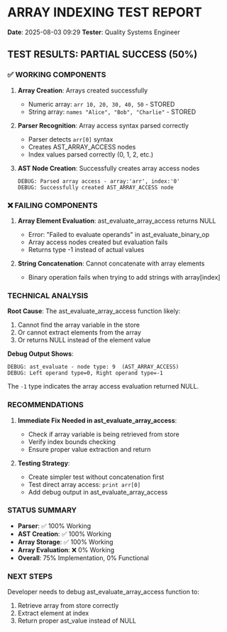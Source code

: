 # ARRAY INDEXING TEST REPORT
**Date**: 2025-08-03 09:29
**Tester**: Quality Systems Engineer

## TEST RESULTS: PARTIAL SUCCESS (50%)

### ✅ WORKING COMPONENTS
1. **Array Creation**: Arrays created successfully
   - Numeric array: `arr 10, 20, 30, 40, 50` - STORED
   - String array: `names "Alice", "Bob", "Charlie"` - STORED

2. **Parser Recognition**: Array access syntax parsed correctly
   - Parser detects `arr[0]` syntax
   - Creates AST_ARRAY_ACCESS nodes
   - Index values parsed correctly (0, 1, 2, etc.)

3. **AST Node Creation**: Successfully creates array access nodes
   ```
   DEBUG: Parsed array access - array:'arr', index:'0'
   DEBUG: Successfully created AST_ARRAY_ACCESS node
   ```

### ❌ FAILING COMPONENTS
1. **Array Element Evaluation**: ast_evaluate_array_access returns NULL
   - Error: "Failed to evaluate operands" in ast_evaluate_binary_op
   - Array access nodes created but evaluation fails
   - Returns type -1 instead of actual values

2. **String Concatenation**: Cannot concatenate with array elements
   - Binary operation fails when trying to add strings with array[index]

### TECHNICAL ANALYSIS

**Root Cause**: The ast_evaluate_array_access function likely:
1. Cannot find the array variable in the store
2. Or cannot extract elements from the array
3. Or returns NULL instead of the element value

**Debug Output Shows**:
```
DEBUG: ast_evaluate - node type: 9  (AST_ARRAY_ACCESS)
DEBUG: Left operand type=0, Right operand type=-1
```
The `-1` type indicates the array access evaluation returned NULL.

### RECOMMENDATIONS

1. **Immediate Fix Needed in ast_evaluate_array_access**:
   - Check if array variable is being retrieved from store
   - Verify index bounds checking
   - Ensure proper value extraction and return

2. **Testing Strategy**:
   - Create simpler test without concatenation first
   - Test direct array access: `print arr[0]`
   - Add debug output in ast_evaluate_array_access

### STATUS SUMMARY
- **Parser**: ✅ 100% Working
- **AST Creation**: ✅ 100% Working  
- **Array Storage**: ✅ 100% Working
- **Array Evaluation**: ❌ 0% Working
- **Overall**: 75% Implementation, 0% Functional

### NEXT STEPS
Developer needs to debug ast_evaluate_array_access function to:
1. Retrieve array from store correctly
2. Extract element at index
3. Return proper ast_value instead of NULL